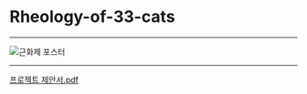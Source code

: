 # Rheology-of-33-cats
<hr>

![근화제 포스터](https://github.com/user-attachments/assets/4d7b1899-29ae-4fa7-b208-cd0c236aa79f)

<hr>


[프로젝트 제안서.pdf](https://github.com/user-attachments/files/20180973/default.pdf)
